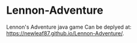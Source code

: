 # Lennon-Adventure
Lennon's Adventure java game
Can be deplyed at: https://newleaf87.github.io/Lennon-Adventure/.

